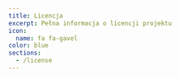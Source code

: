 ```yaml
---
title: Licencja
excerpt: Pełna informacja o licencji projektu
icon:
  name: fa fa-gavel
color: blue
sections:
  - /license
---
```

